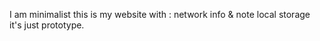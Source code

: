 I am minimalist
this is my website with : network info & note local storage it's just prototype. 


